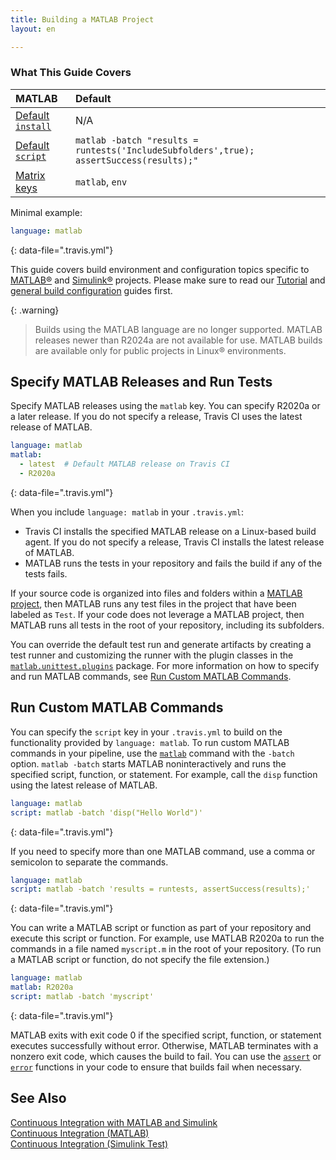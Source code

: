 ```yaml
---
title: Building a MATLAB Project
layout: en

---
```



### What This Guide Covers

<aside markdown="block" class="ataglance">

| MATLAB                                      | Default                                   |
|:--------------------------------------------|:------------------------------------------|
| [Default `install`](#dependency-management) | N/A                                       |
| [Default `script`](#default-build-script)   | `matlab -batch "results = runtests('IncludeSubfolders',true); assertSuccess(results);" `               |
| [Matrix keys](#build-matrix)                | `matlab`, `env`                                       |

Minimal example:

```yaml
language: matlab
```
{: data-file=".travis.yml"}

</aside>

This guide covers build environment and configuration topics specific to
[MATLAB&reg;](https://www.mathworks.com/products/matlab.html) and [Simulink&reg;](https://www.mathworks.com/products/simulink.html) projects. Please make sure to read our
[Tutorial](/user/tutorial/) and
[general build configuration](/user/customizing-the-build/) guides first.

{: .warning}
> Builds using the MATLAB language are no longer supported. MATLAB releases newer than R2024a are not available for use. MATLAB builds are available only for public projects in Linux&reg; environments.


## Specify MATLAB Releases and Run Tests

Specify MATLAB releases using the `matlab` key. You can specify R2020a or a later release. If you do not specify a release, Travis CI uses the latest release of MATLAB. 

```yaml 
language: matlab
matlab:
  - latest  # Default MATLAB release on Travis CI
  - R2020a
``` 
{: data-file=".travis.yml"}

When you include `language: matlab` in your `.travis.yml`:

* Travis CI installs the specified MATLAB release on a Linux-based build agent. If you do not specify a release, Travis CI installs the latest release of MATLAB.
* MATLAB runs the tests in your repository and fails the build if any of the tests fails. 

If your source code is organized into files and folders within a [MATLAB project](https://www.mathworks.com/help/matlab/projects.html), then MATLAB runs any test files in the project that have been labeled as `Test`. If your code does not leverage a MATLAB project, then MATLAB runs all tests in the root of your repository, including its subfolders.

You can override the default test run and generate artifacts by creating a test runner and customizing the runner with the plugin classes in the [`matlab.unittest.plugins`](https://www.mathworks.com/help/matlab/ref/matlab.unittest.plugins-package.html) package. For more information on how to specify and run MATLAB commands, see [Run Custom MATLAB Commands](#run-custom-matlab-commands). 


## Run Custom MATLAB Commands

You can specify the `script` key in your `.travis.yml` to build on the functionality provided by `language: matlab`. To run custom MATLAB commands in your pipeline, use the [`matlab`](https://www.mathworks.com/help/matlab/ref/matlablinux.html) command with the `-batch` option. `matlab -batch` starts MATLAB noninteractively and runs the specified script, function, or statement. For example, call the `disp` function using the latest release of MATLAB.

```yaml
language: matlab
script: matlab -batch 'disp("Hello World")'
``` 
{: data-file=".travis.yml"}

If you need to specify more than one MATLAB command, use a comma or semicolon to separate the commands. 

```yaml
language: matlab
script: matlab -batch 'results = runtests, assertSuccess(results);'
``` 
{: data-file=".travis.yml"}


You can write a MATLAB script or function as part of your repository and execute this script or function. For example, use MATLAB R2020a to run the commands in a file named `myscript.m` in the root of your repository. (To run a MATLAB script or function, do not specify the file extension.)

```yaml
language: matlab
matlab: R2020a
script: matlab -batch 'myscript'
``` 
{: data-file=".travis.yml"}


MATLAB exits with exit code 0 if the specified script, function, or statement executes successfully without error. Otherwise, MATLAB terminates with a nonzero exit code, which causes the build to fail. You can use the [`assert`](https://www.mathworks.com/help/matlab/ref/assert.html) or [`error`](https://www.mathworks.com/help/matlab/ref/error.html) functions in your code to ensure that builds fail when necessary.


## See Also
[Continuous Integration with MATLAB and Simulink](https://www.mathworks.com/solutions/continuous-integration.html)<br/>
[Continuous Integration (MATLAB)](https://www.mathworks.com/help/matlab/continuous-integration.html)<br/>
[Continuous Integration (Simulink Test)](https://www.mathworks.com/help/sltest/continuous-integration.html)
